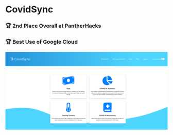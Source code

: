 # CovidSync

### :trophy: 2nd Place Overall at PantherHacks
### :trophy: Best Use of Google Cloud
![App Image](/app_screenshot.png)

